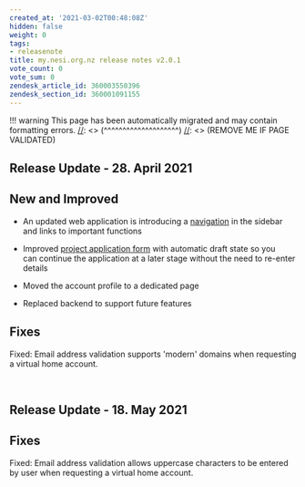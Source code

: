 ```yaml
---
created_at: '2021-03-02T00:48:08Z'
hidden: false
weight: 0
tags:
- releasenote
title: my.nesi.org.nz release notes v2.0.1
vote_count: 0
vote_sum: 0
zendesk_article_id: 360003550396
zendesk_section_id: 360001091155
---
```




[//]: <> (REMOVE ME IF PAGE VALIDATED)
[//]: <> (vvvvvvvvvvvvvvvvvvvv)
!!! warning
    This page has been automatically migrated and may contain formatting errors.
[//]: <> (^^^^^^^^^^^^^^^^^^^^)
[//]: <> (REMOVE ME IF PAGE VALIDATED)

## Release Update - 28. April 2021

## New and Improved

-   An updated web application is introducing a
    [navigation](../../Getting_Started/my-nesi-org-nz/Navigating_the_my-nesi-org-nz_web_interface.md)
    in the sidebar and links to important functions

-   Improved [project application
    form](../../Getting_Started/my-nesi-org-nz/The_NeSI_Project_Request_Form.md)
    with automatic draft state so you can continue the application at a
    later stage without the need to re-enter details

-   Moved the account profile to a dedicated page

-   Replaced backend to support future features

## Fixes

Fixed: Email address validation supports 'modern' domains when
requesting a virtual home account.

 

## Release Update - 18. May 2021

## Fixes

Fixed: Email address validation allows uppercase characters to be
entered by user when requesting a virtual home account.